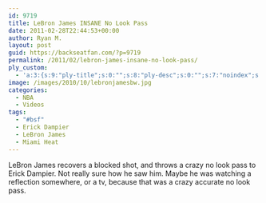 ```yaml
---
id: 9719
title: LeBron James INSANE No Look Pass
date: 2011-02-28T22:44:53+00:00
author: Ryan M.
layout: post
guid: https://backseatfan.com/?p=9719
permalink: /2011/02/lebron-james-insane-no-look-pass/
ply_custom:
  - 'a:3:{s:9:"ply-title";s:0:"";s:8:"ply-desc";s:0:"";s:7:"noindex";s:0:"";}'
image: /images/2010/10/lebronjamesbw.jpg
categories:
  - NBA
  - Videos
tags:
  - "#bsf"
  - Erick Dampier
  - LeBron James
  - Miami Heat
---
```


<div class="entry">
  <p>
  </p>

  <p>
    LeBron James recovers a blocked shot, and throws a crazy no look pass to Erick Dampier. Not really sure how he saw him. Maybe he was watching a reflection somewhere, or a tv, because that was a crazy accurate no look pass.
  </p>
</div>
